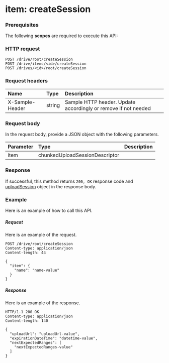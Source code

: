 # item: createSession


### Prerequisites
The following **scopes** are required to execute this API: 
### HTTP request
<!-- { "blockType": "ignored" } -->
```http
POST /drive/root/createSession
POST /drive/items/<id>/createSession
POST /drives/<id>/root/createSession

```
### Request headers
| Name       | Type | Description|
|:---------------|:--------|:----------|
| X-Sample-Header  | string  | Sample HTTP header. Update accordingly or remove if not needed|

### Request body
In the request body, provide a JSON object with the following parameters.

| Parameter	   | Type	|Description|
|:---------------|:--------|:----------|
|item|chunkedUploadSessionDescriptor||

### Response
If successful, this method returns `200, OK` response code and [uploadSession](../resources/uploadsession.md) object in the response body.

### Example
Here is an example of how to call this API.
##### Request
Here is an example of the request.
<!-- {
  "blockType": "request",
  "name": "item_createsession"
}-->
```http
POST /drive/root/createSession
Content-type: application/json
Content-length: 44

{
  "item": {
    "name": "name-value"
  }
}
```

##### Response
Here is an example of the response.
<!-- {
  "blockType": "response",
  "truncated": false,
  "@odata.type": "microsoft.graph.uploadsession"
} -->
```http
HTTP/1.1 200 OK
Content-type: application/json
Content-length: 140

{
  "uploadUrl": "uploadUrl-value",
  "expirationDateTime": "datetime-value",
  "nextExpectedRanges": [
    "nextExpectedRanges-value"
  ]
}
```

<!-- uuid: 0fc98d7d-9d46-45f5-8bef-f5583292da82
2015-10-19 09:46:35 UTC -->
<!-- {
  "type": "#page.annotation",
  "description": "item: createSession",
  "keywords": "",
  "section": "documentation",
  "tocPath": ""
}-->
